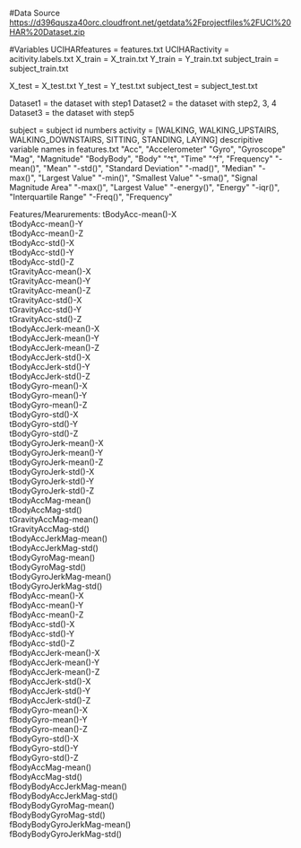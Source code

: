 
#Data Source
https://d396qusza40orc.cloudfront.net/getdata%2Fprojectfiles%2FUCI%20HAR%20Dataset.zip

#Variables
UCIHARfeatures = features.txt
UCIHARactivity = acitivity.labels.txt
X_train = X_train.txt
Y_train = Y_train.txt
subject_train = subject_train.txt

X_test = X_test.txt
Y_test = Y_test.txt
subject_test = subject_test.txt

Dataset1 = the dataset with step1
Dataset2 = the dataset with step2, 3, 4
Dataset3 = the dataset with step5

subject = subject id numbers
activity = [WALKING, WALKING_UPSTAIRS, WALKING_DOWNSTAIRS, SITTING, STANDING, LAYING]
descripitive variable names in features.txt
"Acc", "Accelerometer"
"Gyro", "Gyroscope"
"Mag", "Magnitude"
"BodyBody", "Body"
"^t", "Time"
"^f", "Frequency"
"-mean()", "Mean"
"-std()", "Standard Deviation"
"-mad()", "Median"
"-max()", "Largest Value"
"-min()", "Smallest Value"
"-sma()", "Signal Magnitude Area"
"-max()", "Largest Value"
"-energy()", "Energy"
"-iqr()", "Interquartile Range"
"-Freq()", "Frequency"

Features/Mearurements:
tBodyAcc-mean()-X			
tBodyAcc-mean()-Y			
tBodyAcc-mean()-Z			
tBodyAcc-std()-X			
tBodyAcc-std()-Y			
tBodyAcc-std()-Z			
tGravityAcc-mean()-X			
tGravityAcc-mean()-Y			
tGravityAcc-mean()-Z			
tGravityAcc-std()-X			
tGravityAcc-std()-Y			
tGravityAcc-std()-Z			
tBodyAccJerk-mean()-X			
tBodyAccJerk-mean()-Y			
tBodyAccJerk-mean()-Z			
tBodyAccJerk-std()-X			
tBodyAccJerk-std()-Y			
tBodyAccJerk-std()-Z			
tBodyGyro-mean()-X			
tBodyGyro-mean()-Y			
tBodyGyro-mean()-Z			
tBodyGyro-std()-X			
tBodyGyro-std()-Y			
tBodyGyro-std()-Z			
tBodyGyroJerk-mean()-X			
tBodyGyroJerk-mean()-Y			
tBodyGyroJerk-mean()-Z			
tBodyGyroJerk-std()-X			
tBodyGyroJerk-std()-Y			
tBodyGyroJerk-std()-Z			
tBodyAccMag-mean()			
tBodyAccMag-std()			
tGravityAccMag-mean()			
tGravityAccMag-std()			
tBodyAccJerkMag-mean()			
tBodyAccJerkMag-std()			
tBodyGyroMag-mean()			
tBodyGyroMag-std()			
tBodyGyroJerkMag-mean()			
tBodyGyroJerkMag-std()			
fBodyAcc-mean()-X			
fBodyAcc-mean()-Y			
fBodyAcc-mean()-Z			
fBodyAcc-std()-X			
fBodyAcc-std()-Y			
fBodyAcc-std()-Z			
fBodyAccJerk-mean()-X			
fBodyAccJerk-mean()-Y			
fBodyAccJerk-mean()-Z			
fBodyAccJerk-std()-X			
fBodyAccJerk-std()-Y			
fBodyAccJerk-std()-Z			
fBodyGyro-mean()-X			
fBodyGyro-mean()-Y			
fBodyGyro-mean()-Z			
fBodyGyro-std()-X			
fBodyGyro-std()-Y			
fBodyGyro-std()-Z			
fBodyAccMag-mean()			
fBodyAccMag-std()			
fBodyBodyAccJerkMag-mean()			
fBodyBodyAccJerkMag-std()			
fBodyBodyGyroMag-mean()			
fBodyBodyGyroMag-std()			
fBodyBodyGyroJerkMag-mean()			
fBodyBodyGyroJerkMag-std()
